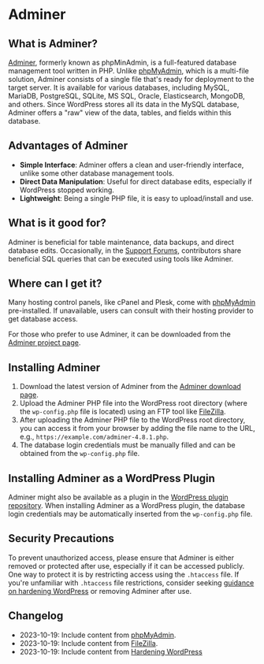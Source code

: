 # Adminer

## What is Adminer?

[Adminer](https://www.adminer.org/), formerly known as phpMinAdmin, is a full-featured database management tool written in PHP. Unlike [phpMyAdmin](https://developer.wordpress.org/advanced-administration/upgrade/phpmyadmin/), which is a multi-file solution, Adminer consists of a single file that's ready for deployment to the target server. It is available for various databases, including MySQL, MariaDB, PostgreSQL, SQLite, MS SQL, Oracle, Elasticsearch, MongoDB, and others. Since WordPress stores all its data in the MySQL database, Adminer offers a "raw" view of the data, tables, and fields within this database.

## Advantages of Adminer

- **Simple Interface**: Adminer offers a clean and user-friendly interface, unlike some other database management tools.
- **Direct Data Manipulation**: Useful for direct database edits, especially if WordPress stopped working.
- **Lightweight**: Being a single PHP file, it is easy to upload/install and use.

## What is it good for?

Adminer is beneficial for table maintenance, data backups, and direct database edits. Occasionally, in the [Support Forums](https://wordpress.org/support/welcome/#asking-for-support), contributors share beneficial SQL queries that can be executed using tools like Adminer.

## Where can I get it?

Many hosting control panels, like cPanel and Plesk, come with [phpMyAdmin](https://wordpress.org/documentation/article/phpmyadmin/) pre-installed. If unavailable, users can consult with their hosting provider to get database access.

For those who prefer to use Adminer, it can be downloaded from the [Adminer project page](https://www.adminer.org/).

## Installing Adminer

1. Download the latest version of Adminer from the [Adminer download page](https://www.adminer.org/en/#download).
2. Upload the Adminer PHP file into the WordPress root directory (where the `wp-config.php` file is located) using an FTP tool like [FileZilla](https://wordpress.org/documentation/article/using-filezilla/).
3. After uploading the Adminer PHP file to the WordPress root directory, you can access it from your browser by adding the file name to the URL, e.g., `https://example.com/adminer-4.8.1.php`.
4. The database login credentials must be manually filled and can be obtained from the `wp-config.php` file.

## Installing Adminer as a WordPress Plugin

Adminer might also be available as a plugin in the [WordPress plugin repository](https://wordpress.org/plugins/search/database+adminer/). When installing  Adminer as a WordPress plugin, the database login credentials may be automatically inserted from the `wp-config.php` file.

## Security Precautions

To prevent unauthorized access, please ensure that Adminer is either removed or protected after use, especially if it can be accessed publicly. One way to protect it is by restricting access using the `.htaccess` file. If you're unfamiliar with `.htaccess` file restrictions, consider seeking [guidance on hardening WordPress](https://wordpress.org/documentation/article/hardening-wordpress/) or removing Adminer after use.

## Changelog

- 2023-10-19: Include content from [phpMyAdmin](https://wordpress.org/documentation/article/phpmyadmin/).
- 2023-10-19: Include content from [FileZilla](https://wordpress.org/documentation/article/using-filezilla/).
- 2023-10-19: Include content from [Hardening WordPress](https://wordpress.org/documentation/article/hardening-wordpress/)
